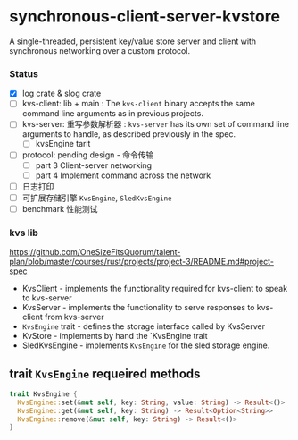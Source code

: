 # synchronous-client-server-kvstore
A single-threaded, persistent key/value store server and client with synchronous networking over a custom protocol.

### Status
- [x] log crate & slog crate
- [ ] kvs-client: lib  + main  : The `kvs-client` binary accepts the same command line arguments as in previous projects. 
- [ ] kvs-server: 重写参数解析器 : `kvs-server` has its own set of command line arguments to handle, as described previously in the spec.
  - [ ] kvsEngine tarit 
- [ ] protocol: pending design  - 命令传输
  - [ ] part 3 Client-server networking
  - [ ] part 4 Implement command across the network
- [ ] 日志打印
- [ ] 可扩展存储引擎 `KvsEngine`, `SledKvsEngine`
- [ ] benchmark 性能测试

### kvs lib  
https://github.com/OneSizeFitsQuorum/talent-plan/blob/master/courses/rust/projects/project-3/README.md#project-spec
- KvsClient - implements the functionality required for kvs-client to speak to kvs-server
- KvsServer - implements the functionality to serve responses to kvs-client from kvs-server
- `KvsEngine` trait - defines the storage interface called by KvsServer
- KvStore - implements by hand the `KvsEngine trait
- SledKvsEngine - implements `KvsEngine` for the sled storage engine.

## trait `KvsEngine` requeired methods

```rust
trait KvsEngine {
  KvsEngine::set(&mut self, key: String, value: String) -> Result<()>
  KvsEngine::get(&mut self, key: String) -> Result<Option<String>>
  KvsEngine::remove(&mut self, key: String) -> Result<()>
}

```
